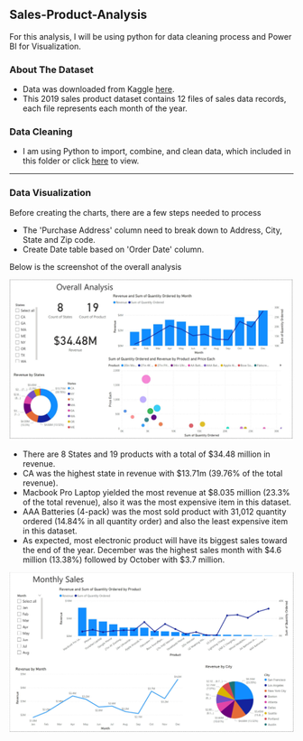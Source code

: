 ## Sales-Product-Analysis
For this analysis, I will be using python for data cleaning process and Power BI for Visualization.

### About The Dataset
  - Data was downloaded from Kaggle [here](https://www.kaggle.com/datasets/knightbearr/sales-product-data).
  - This 2019 sales product dataset contains 12 files of sales data records, each file represents each month of the year.

### Data Cleaning
  - I am using Python to import, combine, and clean data, which included in this folder or click [here](https://github.com/Ten-Ong/Sales-Product-Analysis/blob/main/Sales_data_cleanning.ipynb) to view.

----- 
### Data Visualization
Before creating the charts, there are a few steps needed to process 
- The 'Purchase Address' column need to break down to Address, City, State and Zip code.
- Create Date table based on 'Order Date' column. 

Below is the screenshot of the overall analysis

![ Overall](https://github.com/Ten-Ong/Sales-Product-Analysis/blob/main/overall.JPG)



- There are 8 States and 19 products with a total of $34.48 million in revenue. 
- CA was the highest state in revenue with $13.71m (39.76% of the total revenue). 
- Macbook Pro Laptop yielded the most revenue at $8.035 million (23.3% of the total revenue), also it was the most expensive item in this dataset.
- AAA Batteries (4-pack) was the most sold product with 31,012 quantity ordered (14.84% in all quantity order) and also the least expensive item in this dataset.
- As expected, most electronic product will have its biggest sales toward the end of the year. December was the highest sales month with $4.6 million (13.38%) followed by October with $3.7 million.


![ monthly sales](https://github.com/Ten-Ong/Sales-Product-Analysis/blob/main/monthly_sales.JPG)





